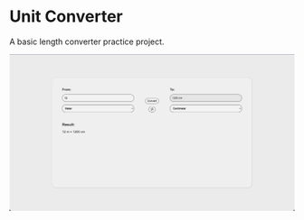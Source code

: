# Unit Converter
A basic length converter practice project.

![Unit Converter](https://github.com/yolk00/unit-converter/blob/2881cd0457804042f15a8318a9965a91c85d05c5/github/unit%20converter.png)
